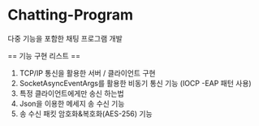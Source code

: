 # Chatting-Program
다중 기능을 포함한 채팅 프로그램 개발

== 기능 구현 리스트 ==
1. TCP/IP 통신을 활용한 서버 / 클라이언트 구현
2. SocketAsyncEventArgs를 활용한 비동기 통신 기능 (IOCP -EAP 패턴 사용)
3. 특정 클라이언트에게만 송신 하는법
4. Json을 이용한 메세지 송 수신 기능
5. 송 수신 패킷 암호화&복호화(AES-256) 기능
